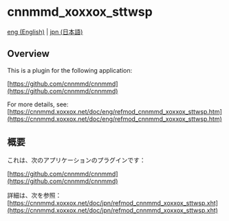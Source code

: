 # cnnmmd_xoxxox_sttwsp

[eng (English)](#Overview) | [jpn (日本語)](#概要)

## Overview

This is a plugin for the following application:

[https://github.com/cnnmmd/cnnmmd](https://github.com/cnnmmd/cnnmmd)

For more details, see:  
[https://cnnmmd.xoxxox.net/doc/eng/refmod_cnnmmd_xoxxox_sttwsp.htm](https://cnnmmd.xoxxox.net/doc/eng/refmod_cnnmmd_xoxxox_sttwsp.htm)

## 概要

これは、次のアプリケーションのプラグインです：

[https://github.com/cnnmmd/cnnmmd](https://github.com/cnnmmd/cnnmmd)

詳細は、次を参照：[https://cnnmmd.xoxxox.net/doc/jpn/refmod_cnnmmd_xoxxox_sttwsp.xht](https://cnnmmd.xoxxox.net/doc/jpn/refmod_cnnmmd_xoxxox_sttwsp.xht)